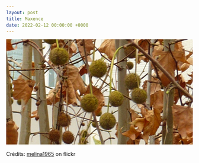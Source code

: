 ```yaml
---
layout: post
title: Maxence
date: 2022-02-12 00:00:00 +0000
---
```


![Maxence](/images/2022-02-12.jpg)

Crédits: [melina1965](https://www.flickr.com/people/8989278@N03/) on flickr
